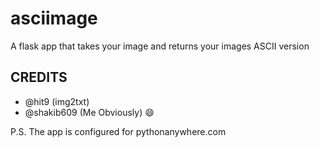# asciimage
A flask app that takes your image and returns your images
ASCII version

## CREDITS
- @hit9 (img2txt)
- @shakib609 (Me Obviously) :smile:

P.S. The app is configured for pythonanywhere.com
